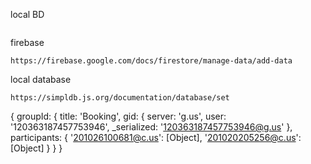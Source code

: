 local BD
```

```

firebase
```
https://firebase.google.com/docs/firestore/manage-data/add-data
```

local database
```
https://simpldb.js.org/documentation/database/set
```



{
  groupId: {
    title: 'Booking',
    gid: {
      server: 'g.us',
      user: '120363187457753946',
      _serialized: '120363187457753946@g.us'
    },
    participants: { '201026100681@c.us': [Object], '201020205256@c.us': [Object] }
  }
}